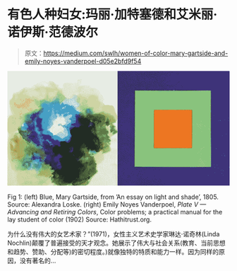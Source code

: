 # 有色人种妇女:玛丽·加特塞德和艾米丽·诺伊斯·范德波尔

> 原文：<https://medium.com/swlh/women-of-color-mary-gartside-and-emily-noyes-vanderpoel-d05e2bfd9f54>

![](img/8b4daec3d2085ba3b8d56de593e2bdc8.png)

Fig 1: (left) Blue, Mary Gartside, from ’An essay on light and shade’, 1805\. Source: Alexandra Loske. (right) Emily Noyes Vanderpoel, *Plate V — Advancing and Retiring Colors*, Color problems; a practical manual for the lay student of color (1902) Source: Hathitrust.org.

为什么没有伟大的女艺术家？”(1971)，女性主义艺术史学家琳达·诺奇林(Linda Nochlin)颠覆了普遍接受的天才观念。她展示了伟大与社会关系(教育、当前思想和趋势、赞助、分配等)的密切程度。)就像独特的特质和能力一样。因为同样的原因，没有著名的…